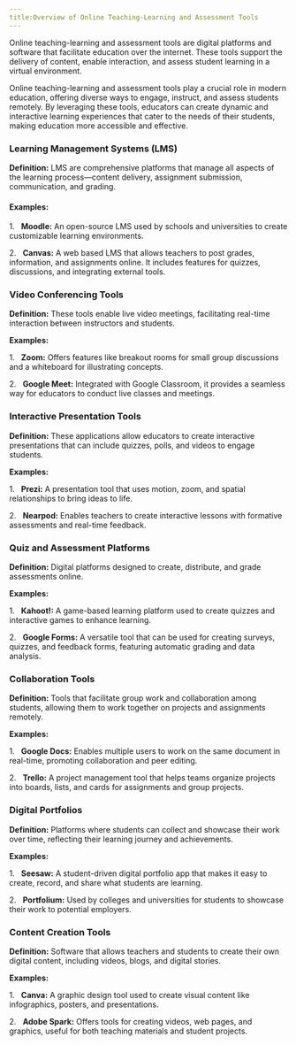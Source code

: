 ```yaml
---
title:Overview of Online Teaching-Learning and Assessment Tools
---
```


Online teaching-learning and assessment tools are digital platforms and software that facilitate education over the internet. These tools support the delivery of content, enable interaction, and assess student learning in a virtual environment.

Online teaching-learning and assessment tools play a crucial role in modern education, offering diverse ways to engage, instruct, and assess students remotely. By leveraging these tools, educators can create dynamic and interactive learning experiences that cater to the needs of their students, making education more accessible and effective.

### Learning Management Systems (LMS)

**Definition:** LMS are comprehensive platforms that manage all aspects of the learning process—content delivery, assignment submission, communication, and grading.

#### **Examples:**

1.   **Moodle:** An open-source LMS used by schools and universities to create customizable learning environments.

2.   **Canvas:** A web based LMS that allows teachers to post grades, information, and assignments online. It includes features for quizzes, discussions, and integrating external tools.

### Video Conferencing Tools

**Definition:** These tools enable live video meetings, facilitating real-time interaction between instructors and students.

**Examples:**

1.   **Zoom:** Offers features like breakout rooms for small group discussions and a whiteboard for illustrating concepts.

2.   **Google Meet:** Integrated with Google Classroom, it provides a seamless way for educators to conduct live classes and meetings.

### Interactive Presentation Tools

**Definition:** These applications allow educators to create interactive presentations that can include quizzes, polls, and videos to engage students.

**Examples:**

1.   **Prezi:** A presentation tool that uses motion, zoom, and spatial relationships to bring ideas to life.

2.   **Nearpod:** Enables teachers to create interactive lessons with formative assessments and real-time feedback.

### Quiz and Assessment Platforms

**Definition:** Digital platforms designed to create, distribute, and grade assessments online.

**Examples:**

1.   **Kahoot!:** A game-based learning platform used to create quizzes and interactive games to enhance learning.

2.   **Google Forms:** A versatile tool that can be used for creating surveys, quizzes, and feedback forms, featuring automatic grading and data analysis.

### Collaboration Tools

**Definition:** Tools that facilitate group work and collaboration among students, allowing them to work together on projects and assignments remotely.

**Examples:**

1.   **Google Docs:** Enables multiple users to work on the same document in real-time, promoting collaboration and peer editing.

2.   **Trello:** A project management tool that helps teams organize projects into boards, lists, and cards for assignments and group projects.

### Digital Portfolios

**Definition:** Platforms where students can collect and showcase their work over time, reflecting their learning journey and achievements.

**Examples:**

1.   **Seesaw:** A student-driven digital portfolio app that makes it easy to create, record, and share what students are learning.

2.   **Portfolium:** Used by colleges and universities for students to showcase their work to potential employers.

### Content Creation Tools

**Definition:** Software that allows teachers and students to create their own digital content, including videos, blogs, and digital stories.

**Examples:**

1.   **Canva:** A graphic design tool used to create visual content like infographics, posters, and presentations.

2.   **Adobe Spark:** Offers tools for creating videos, web pages, and graphics, useful for both teaching materials and student projects.

